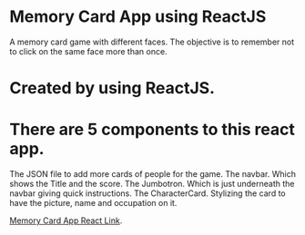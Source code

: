 # Memory Card App using ReactJS

A memory card game with different faces.
The objective is to remember not to click on the same face more than once.

# Created by using ReactJS.

# There are 5 components to this react app.
The JSON file to add more cards of people for the game.
The navbar. Which shows the Title and the score.
The Jumbotron. Which is just underneath the navbar giving quick instructions.
The CharacterCard. Stylizing the card to have the picture, name and occupation on it.




[Memory Card App React Link](https://areksoulahian.github.io/memory-card/).
